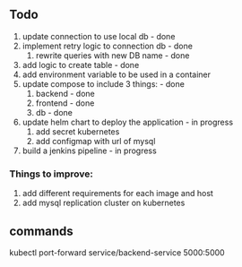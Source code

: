 ## Todo
1. update connection to use local db - done
2. implement retry logic to connection db - done
   1. rewrite queries with new DB name - done
3. add logic to create table - done
4. add environment variable to be used in a container
5. update compose to include 3 things: - done
   1. backend - done
   2. frontend - done
   3. db - done
6. update helm chart to deploy the application - in progress
   1. add secret kubernetes
   2. add configmap with url of mysql
7. build a jenkins pipeline - in progress


### Things to improve:
1. add different requirements for each image and host
2. add mysql replication cluster on kubernetes



## commands
kubectl port-forward service/backend-service 5000:5000